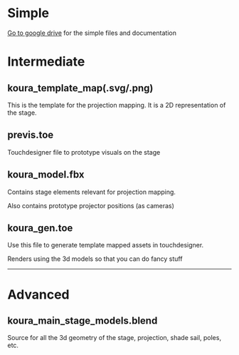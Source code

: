 # Simple
[Go to google drive](https://drive.google.com/drive/folders/1yIcADvoC-GmD-rNyaNwtiilgJClRLQcU) for the simple files and documentation

# Intermediate

## koura_template_map(.svg/.png)

This is the template for the projection mapping. It is a 2D representation of the stage.

## previs.toe

Touchdesigner file to prototype visuals on the stage

## koura_model.fbx

Contains stage elements relevant for projection mapping.

Also contains prototype projector positions (as cameras)

## koura_gen.toe

Use this file to generate template mapped assets in touchdesigner.

Renders using the 3d models so that you can do fancy stuff

---

# Advanced

## koura_main_stage_models.blend

Source for all the 3d geometry of the stage, projection, shade sail, poles, etc.
